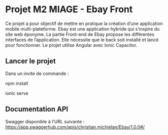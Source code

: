 # Projet M2 MIAGE - Ebay Front

Ce projet a pour objectif de mettre en pratique la création d’une application mobile multi-plateforme. Ebay est une application hybride qui s’inspire du site web éponyme. 
La partie Front-end de Ebay propose les différentes interfaces de l’application.
Elle nécessite que le back soit installé et lancé pour fonctionner.
Le projet utilise Angular avec Ionic Capacitor.

## Lancer le projet
Dans un invite de commande :

npm install

ionic serve

## Documentation API

Swagger disponible à l'URL suivante : https://app.swaggerhub.com/apis/christian.michielan/Ebay/1.0.0#/
